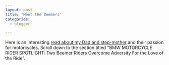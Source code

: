 ```yaml
---
layout: post
title: 'Meet the Beemers'
categories:
  - blogger

---
```


Here is an interesting <a href="http://ascycles.com/Blogs/Beemerfile/2007_04_01_archive.html">read about my Dad and step-mother</a> and their passion for motorcycles.  Scroll down to the section titled "BMW MOTORCYCLE RIDER SPOTLIGHT: Two Beemer Riders Overcome Adversity For the Love of the Ride".
